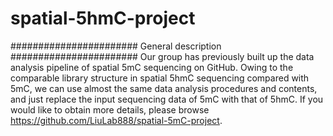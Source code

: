 # spatial-5hmC-project
####################### General description #######################
Our group has previously built up the data analysis pipeline of spatial 5mC sequencing on GitHub.
Owing to the comparable library structure in spatial 5hmC sequencing compared with 5mC, we can use almost the same data analysis procedures and contents, and just replace the input sequencing data of 5mC with that of 5hmC. 
If you would like to obtain more details, please browse https://github.com/LiuLab888/spatial-5mC-project.
